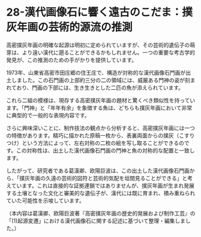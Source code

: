 # 28-漢代画像石に響く遠古のこだま：撲灰年画の芸術的源流の推測

高密撲灰年画の明確な起源は明初に定められていますが、その芸術的遺伝子の萌芽は、より遠い漢代に遡ることができるかもしれません。一つの重要な考古学的発見が、この推測のための手がかりを提供しています。

1973年、山東省高密市田庄郷の住王庄で、構造が対称的な漢代画像石門画が出土しました。この石門画の上部約三分の二の領域には、威厳ある門神の姿が刻まれており、門画の下部には、生き生きとした二匹の魚が添えられています。

これら二組の模様は、現存する高密撲灰年画の題材と驚くべき類似性を持っています。「門神」と「年年有余」を象徴する魚は、どちらも撲灰年画において非常に典型的で一般的な表現内容です。

さらに興味深いことに、制作技法の観点から分析すると、高密撲灰年画には一つの特徴があります。精巧に描かれた原稿一枚から、表裏両面からの撲灰（こすりつけ）という方法によって、左右対称の二枚の絵を写し取ることができるのです。この対称性は、出土した漢代画像石門画の門神と魚の対称的な配置と一致します。

したがって、研究者である葛漢卿、欧陽巨波は、この出土した漢代画像石門画から、「撲灰年画の久遠の芸術的図符と芸術的気配を垣間見ることができる」と考えています。これは直接的な証拠連鎖ではありませんが、撲灰年画が生まれ発展する土壌となった文化と審美的な遺伝子が、漢代には既に育まれ、積み重ねられていた可能性を示唆しています。

（本内容は葛漢卿、欧陽巨波著『高密撲灰年画の歴史的発展および制作工芸』の「(1)起源変遷」における漢代画像石に関する記述に基づいて整理・編集しました。）


